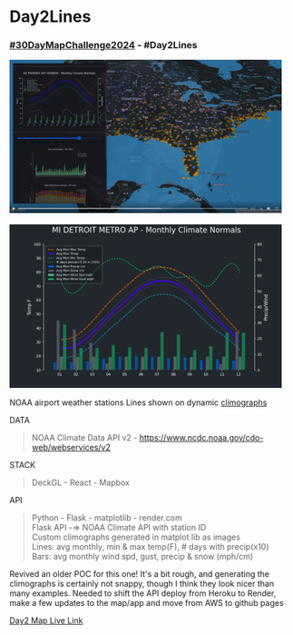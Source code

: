 # Day2Lines
### [#30DayMapChallenge2024](https://30daymapchallenge.com/) - #Day2Lines

<p float="left">
  <img src="../images/Day2Lines.png" width="480" alt="Day2 Lines from NOAA Climographs">
  &nbsp&nbsp&nbsp&nbsp&nbsp&nbsp&nbsp&nbsp
  <img src="../images/DTW_Climograph.png" width="480" alt="Custom Climographs plot in matplotlib">
</p>

NOAA airport weather stations 
Lines shown on dynamic [climographs](https://www.climate.gov/maps-data/dataset/1991-2020-climate-normals-climographs)

   
DATA
> NOAA Climate Data API v2 - https://www.ncdc.noaa.gov/cdo-web/webservices/v2

STACK   
> DeckGL - React - Mapbox

API   
> Python - Flask - matplotlib - render.com     
> Flask API -=> NOAA Climate API with station ID    
> Custom climographs generated in matplot lib as images    
> Lines: avg monthly, min & max temp(F), # days with precip(x10)    
> Bars: avg monthly wind spd, gust, precip & snow (mph/cm)   

Revived an older POC for this one! It's a bit rough, and generating the climographs is certainly not snappy, though I think they look nicer than many examples. 
Needed to shift the API deploy from Heroku to Render, make a few updates to the map/app and move from AWS to github pages    

[Day2 Map Live Link](https://ekerney.github.io/reactMapTest/)
